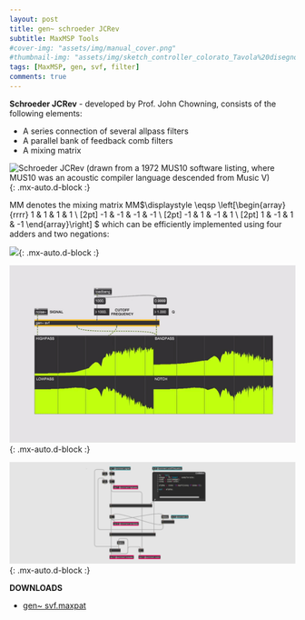 ```yaml
---
layout: post
title: gen~ schroeder JCRev
subtitle: MaxMSP Tools
#cover-img: "assets/img/manual_cover.png"
#thumbnail-img: "assets/img/sketch_controller_colorato_Tavola%20disegno%201.png"
tags: [MaxMSP, gen, svf, filter]
comments: true
---
```


**Schroeder JCRev** - developed by Prof. John Chowning, consists of the following elements:

- A series connection of several allpass filters
- A parallel bank of feedback comb filters
- A mixing matrix

![Schroeder JCRev (drawn from a 1972 MUS10 software listing, where MUS10 was an acoustic compiler language descended from Music V)](http://www.dsprelated.com/josimages_new/pasp/img706.png){: .mx-auto.d-block :}

MM denotes the mixing matrix
   MM$\displaystyle \eqsp \left[\begin{array}{rrrr}
1 & 1 & 1 & 1 \\ [2pt]
-1 & -1 & -1 & -1 \\ [2pt]
-1 & 1 & -1 & 1 \\ [2pt]
1 & -1 & 1 & -1
\end{array}\right]
$
which can be efficiently implemented using four adders and two negations:

![](http://www.dsprelated.com/josimages_new/pasp/img710.png){: .mx-auto.d-block :}

![](https://github.com/Velitch/velitch/blob/main/assets/img/img_maxmsp/gen~%20svf.gif?raw=true){: .mx-auto.d-block :}

![](https://github.com/Velitch/velitch/blob/main/assets/img/img_maxmsp/dsp~%20svf.png?raw=true){: .mx-auto.d-block :}

**DOWNLOADS**

  - [gen~ svf.maxpat](https://github.com/Velitch/BN_Musica_Elettronica/tree/main/IBN/COME-05-informatica-musicale-IBN/Filtri_gen/svf)
